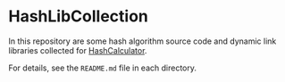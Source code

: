 # HashLibCollection

In this repository are some hash algorithm source code and dynamic link libraries collected for [HashCalculator](https://github.com/hrpzcf/HashCalculator).

For details, see the `README.md` file in each directory.
